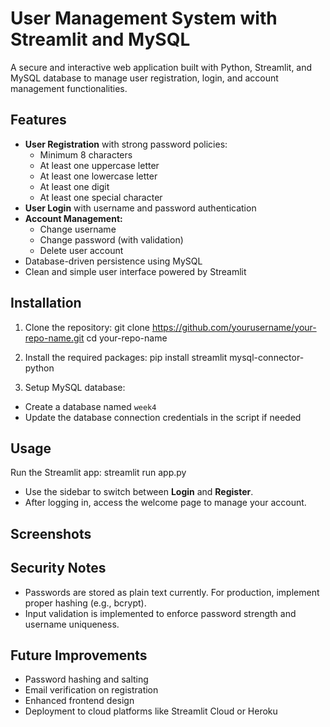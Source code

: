 # User Management System with Streamlit and MySQL

A secure and interactive web application built with Python, Streamlit, and MySQL database to manage user registration, login, and account management functionalities.

## Features
- **User Registration** with strong password policies:
  - Minimum 8 characters
  - At least one uppercase letter
  - At least one lowercase letter
  - At least one digit
  - At least one special character
- **User Login** with username and password authentication
- **Account Management:**
  - Change username
  - Change password (with validation)
  - Delete user account
- Database-driven persistence using MySQL
- Clean and simple user interface powered by Streamlit

## Installation

1. Clone the repository:
git clone https://github.com/yourusername/your-repo-name.git
cd your-repo-name

2. Install the required packages:
pip install streamlit mysql-connector-python


3. Setup MySQL database:
- Create a database named `week4`
- Update the database connection credentials in the script if needed

## Usage

Run the Streamlit app:
streamlit run app.py


- Use the sidebar to switch between **Login** and **Register**.
- After logging in, access the welcome page to manage your account.

## Screenshots
## Security Notes

- Passwords are stored as plain text currently. For production, implement proper hashing (e.g., bcrypt).
- Input validation is implemented to enforce password strength and username uniqueness.

## Future Improvements

- Password hashing and salting
- Email verification on registration
- Enhanced frontend design
- Deployment to cloud platforms like Streamlit Cloud or Heroku



